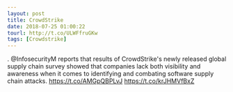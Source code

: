 ```yaml
---
layout: post
title: CrowdStrike
date: 2018-07-25 01:00:22
tourl: http://t.co/ULWFfruGKw
tags: [Crowdstrike]
---
```

. @InfosecurityM  reports that results of CrowdStrike's newly released global supply chain survey showed that companies lack both visibility and awareness when it comes to identifying and combating software supply chain attacks. https://t.co/AMGpQBPLvJ https://t.co/krJHMVfBxZ